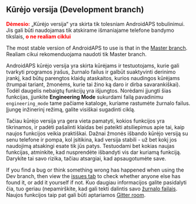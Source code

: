 ## Kūrėjo versija (Development branch)

<font color="#FF0000"><strong>Dėmesio:</strong></font>
„Kūrėjo versija“ yra skirta tik tolesniam AndroidAPS tobulinimui. Jis gali būti naudojamas tik atskirame išmaniajame telefone bandymo tikslais, <font color="#FF0000"><strong>o ne realiam ciklui</strong></font>

The most stable version of AndroidAPS to use is that in the [Master branch](https://github.com/nightscout/AndroidAPS/tree/master). Realiam cikui rekomenduojama naudoti tik Master branch.

AndroidAPS kūrėjo versija yra skirta kūrėjams ir testuotojams, kurie gali tvarkyti programos įrašus, žurnalo failus ir galbūt suaktyvinti derinimo įrankį, kad būtų parengtos klaidų ataskaitos, kurios naudingos kūrėjams (trumpai tariant, žmonėms, kurie tai žino ką daro ir dirba savarankiškai). Todėl daugelis nebaigtų funkcijų yra išjungtos. Norėdami įjungti šias funkcijas, įjunkite **Engineering Mode** sukurdami failą pavadinimu ` engineering_mode` tame pačiame kataloge, kuriame rastumėte žurnalo failus. Įjungę inžinerinį režimą, galite visiškai sugadinti ciklą.

Tačiau kūrėjo versija yra gera vieta pamatyti, kokios funkcijos yra tikrinamos, ir padėti pašalinti klaidas bei pateikti atsiliepimus apie tai, kaip naujos funkcijos veikia praktiškai. Dažnai žmonės išbando kūrėjo versiją su senu telefone ir pompa, kol įsitikina, kad versija stabili - už bet kokį jos naudojimą atsakingi esate tik jūs patys. Testuodami bet kokias naujas funkcijas, atminkite, kad nusprendėte išbandyti vis dar kuriamą funkciją. Darykite tai savo rizika, tačiau atsargiai, kad apsaugotumėte save.

If you find a bug or think something wrong has happened when using the Dev branch, then view the [issues tab](https://github.com/nightscout/AndroidAPS/issues) to check whether anyone else has found it, or add it yourself if not. Kuo daugiau informacijos galite pasidalyti čia, tuo geriau (nepamirškite, kad gali tekti dalintis savo [ žurnalo failais](../Usage/Accessing-logfiles.md). Naujos funkcijos taip pat gali būti aptariamos [Gitter room](https://gitter.im/MilosKozak/AndroidAPS).